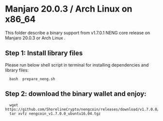 # Manjaro 20.0.3 / Arch Linux on x86_64

This folder describe a binary support from v1.7.0.1 NENG core release on Manjaro 20.0.3 or Arch Linux .

## Step 1: Install library files
Please run below shell script in terminal for installing dependencies and library files:
```
  bash  prepare_neng.sh
```

## Step 2: download the binary wallet and enjoy:
```
  wget https://github.com/ShorelineCrypto/nengcoin/releases/download/v1.7.0.0/nengcoin_v1.7.0.0_ubuntu16.04.tgz
  tar xvfz nengcoin_v1.7.0.0_ubuntu16.04.tgz
```
